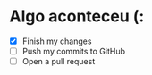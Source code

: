 # Algo aconteceu (:

- [x] Finish my changes
- [ ] Push my commits to GitHub
- [ ] Open a pull request
